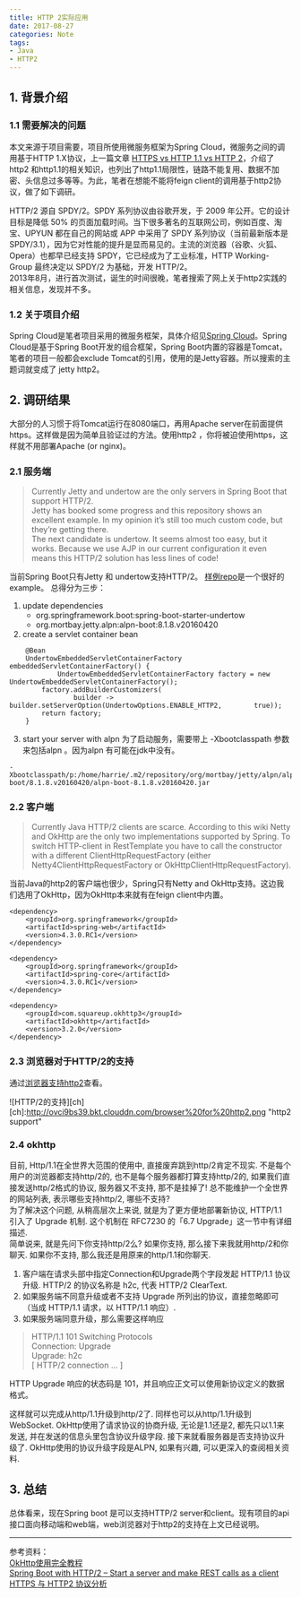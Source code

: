 ```yaml
---
title: HTTP 2实际应用
date: 2017-08-27
categories: Note
tags:
- Java
- HTTP2
---
```

## 1. 背景介绍
### 1.1 需要解决的问题
本文来源于项目需要，项目所使用微服务框架为Spring Cloud，微服务之间的调用基于HTTP 1.X协议，上一篇文章 [HTTPS vs HTTP 1.1 vs HTTP 2](http://hacloud.club/2017/08/26/HTTP2/)，介绍了http2 和http1.1的相关知识，也列出了http1.1局限性，链路不能复用、数据不加密、头信息过多等等。为此，笔者在想能不能将feign client的调用基于http2协议，做了如下调研。
  
HTTP/2 源自 SPDY/2。SPDY 系列协议由谷歌开发，于 2009 年公开。它的设计目标是降低 50% 的页面加载时间。当下很多著名的互联网公司，例如百度、淘宝、UPYUN 都在自己的网站或 APP 中采用了 SPDY 系列协议（当前最新版本是 SPDY/3.1），因为它对性能的提升是显而易见的。主流的浏览器（谷歌、火狐、Opera）也都早已经支持 SPDY，它已经成为了工业标准，HTTP Working-Group 最终决定以 SPDY/2 为基础，开发 HTTP/2。   
2013年8月，进行首次测试，诞生的时间很晚，笔者搜索了网上关于http2实践的相关信息，发现并不多。

### 1.2 关于项目介绍
Spring Cloud是笔者项目采用的微服务框架，具体介绍见[Spring Cloud](http://hacloud.club/2017/07/18/spring-cloud/)。Spring Cloud是基于Spring Boot开发的组合框架，Spring Boot内置的容器是Tomcat，笔者的项目一般都会exclude Tomcat的引用，使用的是Jetty容器。所以搜索的主题词就变成了 jetty http2。

## 2. 调研结果
大部分的人习惯于将Tomcat运行在8080端口，再用Apache server在前面提供https。这样做是因为简单且验证过的方法。使用http2 ，你将被迫使用https，这样就不用部署Apache (or nginx)。

### 2.1 服务端
> Currently Jetty and undertow are the only servers in Spring Boot that support HTTP/2.   
Jetty has booked some progress and this repository shows an excellent example. In my opinion it’s still too much custom code, but they’re getting there.   
The next candidate is undertow. It seems almost too easy, but it works. Because we use AJP in our current configuration it even means this HTTP/2 solution has less lines of code!

当前Spring Boot只有Jetty 和 undertow支持HTTP/2。 [样例repo](https://github.com/bclozel/http2-experiments/)是一个很好的example。
总得分为三步：

1. update dependencies
	- org.springframework.boot:spring-boot-starter-undertow
	- org.mortbay.jetty.alpn:alpn-boot:8.1.8.v20160420
2. create a servlet container bean
```
	@Bean   
	UndertowEmbeddedServletContainerFactory embeddedServletContainerFactory() {      
    		UndertowEmbeddedServletContainerFactory factory = new    	UndertowEmbeddedServletContainerFactory();   
    	factory.addBuilderCustomizers(   
            	builder -> builder.setServerOption(UndertowOptions.ENABLE_HTTP2,    	true));   
    	return factory;   
	}
```
3. start your server with alpn
为了启动服务，需要带上 -Xbootclasspath 参数来包括alpn 。因为alpn 有可能在jdk中没有。
```
-Xbootclasspath/p:/home/harrie/.m2/repository/org/mortbay/jetty/alpn/alpn-boot/8.1.8.v20160420/alpn-boot-8.1.8.v20160420.jar
```

### 2.2 客户端
> Currently Java HTTP/2 clients are scarce. According to this wiki Netty and OkHttp are the only two implementations supported by Spring. To switch HTTP-client in RestTemplate you have to call the constructor with a different ClientHttpRequestFactory (either Netty4ClientHttpRequestFactory or OkHttpClientHttpRequestFactory). 

当前Java的http2的客户端也很少，Spring只有Netty and OkHttp支持。这边我们选用了OkHttp，因为OkHttp本来就有在feign client中内置。

```
<dependency>
    <groupId>org.springframework</groupId>
    <artifactId>spring-web</artifactId>
    <version>4.3.0.RC1</version>
</dependency>
 
<dependency>
    <groupId>org.springframework</groupId>
    <artifactId>spring-core</artifactId>
    <version>4.3.0.RC1</version>
</dependency>
 
<dependency>
    <groupId>com.squareup.okhttp3</groupId>
    <artifactId>okhttp</artifactId>
    <version>3.2.0</version>
</dependency>
```
### 2.3 浏览器对于HTTP/2的支持
通过[浏览器支持http2](http://caniuse.com/#search=http2)查看。

![HTTP/2的支持][ch]
[ch]:http://ovci9bs39.bkt.clouddn.com/browser%20for%20http2.png "http2 support"

### 2.4 okhttp
目前, Http/1.1在全世界大范围的使用中, 直接废弃跳到http/2肯定不现实. 不是每个用户的浏览器都支持http/2的, 也不是每个服务器都打算支持http/2的, 如果我们直接发送http/2格式的协议, 服务器又不支持, 那不是挂掉了! 总不能维护一个全世界的网站列表, 表示哪些支持http/2, 哪些不支持?   
为了解决这个问题, 从稍高层次上来说, 就是为了更方便地部署新协议, HTTP/1.1 引入了 Upgrade 机制. 这个机制在 RFC7230 的「6.7 Upgrade」这一节中有详细描述.   
简单说来, 就是先问下你支持http/2么? 如果你支持, 那么接下来我就用http/2和你聊天. 如果你不支持, 那么我还是用原来的http/1.1和你聊天.

1. 客户端在请求头部中指定Connection和Upgrade两个字段发起 HTTP/1.1 协议升级. HTTP/2 的协议名称是 h2c, 代表 HTTP/2 ClearText.
2. 如果服务端不同意升级或者不支持 Upgrade 所列出的协议，直接忽略即可（当成 HTTP/1.1 请求，以 HTTP/1.1 响应）.
3. 如果服务端同意升级，那么需要这样响应

> HTTP/1.1 101 Switching Protocols   
Connection: Upgrade   
Upgrade: h2c   
[ HTTP/2 connection ... ]

HTTP Upgrade 响应的状态码是 101，并且响应正文可以使用新协议定义的数据格式。

这样就可以完成从http/1.1升级到http/2了. 同样也可以从http/1.1升级到WebSocket.
OkHttp使用了请求协议的协商升级, 无论是1.1还是2, 都先只以1.1来发送, 并在发送的信息头里包含协议升级字段. 接下来就看服务器是否支持协议升级了. OkHttp使用的协议升级字段是ALPN, 如果有兴趣, 可以更深入的查阅相关资料.

## 3. 总结

总体看来，现在Spring boot 是可以支持HTTP/2 server和client。现有项目的api接口面向移动端和web端，web浏览器对于http2的支持在上文已经说明。

----
参考资料：   
[OkHttp使用完全教程](http://www.jianshu.com/p/ca8a982a116b)   
[Spring Boot with HTTP/2 – Start a server and make REST calls as a client](https://vanwilgenburg.wordpress.com/2016/04/01/spring-boot-http2/)   
[HTTPS 与 HTTP2 协议分析](http://blog.csdn.net/zhangzq86/article/details/64907340)


